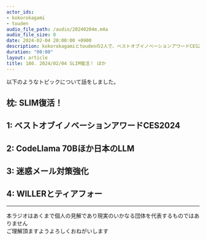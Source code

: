 ```yaml
---
actor_ids:
- kokorokagami
- touden
audio_file_path: /audio/20240204m.m4a
audio_file_size: 0
date: 2024-02-04 20:00:00 +0900
description: kokorokagamiとtoudenの2人で、ベストオブイノベーションアワードCES2024、CodeLlama 70Bほか日本のLLM など について話しました。
duration: "00:00"
layout: article
title: 180. 2024/02/04 SLIM復活！ ほか
---
```


以下のようなトピックについて話をしました。

## 枕: SLIM復活！
## 1: ベストオブイノベーションアワードCES2024
## 2: CodeLlama 70Bほか日本のLLM
## 3: 迷惑メール対策強化
## 4: WILLERとティアフォー

___

本ラジオはあくまで個人の見解であり現実のいかなる団体を代表するものではありません  
ご理解頂ますようよろしくおねがいします  
